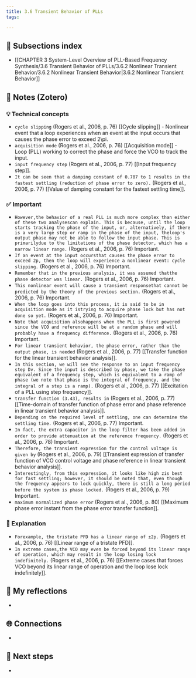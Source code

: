 ```yaml
---
title: 3.6 Transient Behavior of PLLs
tags:

---
```


## 📄 Subsections index
- [[CHAPTER 3 System-Level Overview of PLL-Based Frequency Synthesis/3.6 Transient Behavior of PLLs/3.6.2 Nonlinear Transient Behavior/3.6.2 Nonlinear Transient Behavior|3.6.2 Nonlinear Transient Behavior]]

## 🔗 Notes (Zotero)
### 💡 Technical concepts
- `cycle slipping` (Rogers et al., 2006, p. 76)
	[[Cycle slipping]] - Nonlinear event that a loop experiences when an event at the input occurs that causes the phase error to exceed 2\pi.
- `acquisition mode` (Rogers et al., 2006, p. 76)
	[[Acquisition mode]] - Loop (PLL) working to correct the phase and force the VCO to track the input.
- `input frequency step` (Rogers et al., 2006, p. 77)
	[[Input frequency step]].
- `It can be seen that a damping constant of 0.707 to 1 results in the fastest settling (reduction of phase error to zero).` (Rogers et al., 2006, p. 77)
	[[Value of damping constant for the fastest settling time]].

### ✅️ Important
- `However,the behavior of a real PLL is much more complex than either of these two analysescan explain. This is because, until the loop starts tracking the phase of the input, or, alternatively, if there is a very large step or ramp in the phase of the input, theloop's output phase may not be able to follow the input phase. This is primarilydue to the limitations of the phase detector, which has a narrow linear range.` (Rogers et al., 2006, p. 76) Important.
- `If an event at the input occursthat causes the phase error to exceed 2p, then the loop will experience a nonlinear event: cycle slipping.` (Rogers et al., 2006, p. 76) Important.
- `Remember that in the previous analysis, it was assumed thatthe phase detector was linear.` (Rogers et al., 2006, p. 76) Important.
- `This nonlinear event will cause a transient responsethat cannot be predicted by the theory of the previous section.` (Rogers et al., 2006, p. 76) Important.
- `When the loop goes into this process, it is said to be in acquisition mode as it istrying to acquire phase lock but has not done so yet.` (Rogers et al., 2006, p. 76) Important.
- `Note that acquisition alsohappens when the PLL is first powered since the VCO and reference will be at a random phase and will probably have a frequency difference.` (Rogers et al., 2006, p. 76) Important.
- `For linear transient behavior, the phase error, rather than the output phase, is needed` (Rogers et al., 2006, p. 77)
	[[Transfer function for the linear transient behavior analysis]].
- `In this section, we will see the response to an input frequency step Dv. Since the input is described by phase, we take the phase equivalent of a frequency step, which is equivalent to a ramp of phase (we note that phase is the integral of frequency, and the integral of a step is a ramp).` (Rogers et al., 2006, p. 77)
	[[Excitation of a PLL using step frequency]].
- `transfer function (3.43), results in` (Rogers et al., 2006, p. 77)
	[[Time-domain of transfer function of phase error and phase reference in linear transient behavior analysis]].
- `Depending on the required level of settling, one can determine the settling time.` (Rogers et al., 2006, p. 77) Important.
- `In fact, the extra capacitor in the loop filter has been added in order to provide attenuation at the reference frequency.` (Rogers et al., 2006, p. 78) Important.
- `Therefore, the transient expression for the control voltage is given by` (Rogers et al., 2006, p. 79)
	[[Transient expression of transfer function of VCO control voltage and phase reference in linear transient behavior analysis]].
- `Interestingly, from this expression, it looks like high zis best for fast settling; however, it should be noted that, even though the frequency appears to lock quickly, there is still a long period before the system is phase locked.` (Rogers et al., 2006, p. 79) Important.
- `maximum normalized phase error` (Rogers et al., 2006, p. 80)
	[[Maximum phase error instant from the phase error transfer function]].

### ️🔶 Explanation
- `Forexample, the tristate PFD has a linear range of ±2p.` (Rogers et al., 2006, p. 76)
	[[Linear range of a tristate PFD]].
- `In extreme cases,the VCO may even be forced beyond its linear range of operation, which may result in the loop losing lock indefinitely.` (Rogers et al., 2006, p. 76)
	[[Extreme cases that forces VCO beyond its linear range of operation and the loop lose lock indefinitely]].

## 📝 My reflections
- 

## 🌐 Connections
- 

## 🧭 Next steps
- 

 
